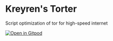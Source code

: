 # Kreyren's Torter

Script optimization of tor for high-speed internet

[![Open in Gitpod](https://gitpod.io/button/open-in-gitpod.svg)](https://gitpod.io/#https://github.com/Krey-s-Torter/torter)